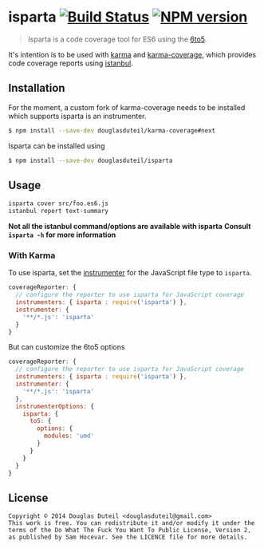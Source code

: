 # isparta [![Build Status][travis-image]][travis-url] [![NPM version][npm-image]][npm-url]

> Isparta is a code coverage tool for ES6 using the [6to5](https://github.com/6to5/6to5).

It's intention is to be used with [karma](http://karma-runner.github.io/) and [karma-coverage](https://github.com/karma-runner/karma-coverage), which provides code coverage reports using [istanbul](https://github.com/gotwarlost/istanbul).

## Installation

For the moment, a custom fork of karma-coverage needs to be installed which supports isparta is an instrumenter.

```sh
$ npm install --save-dev douglasduteil/karma-coverage#next
```

Isparta can be installed using

```sh
$ npm install --save-dev douglasduteil/isparta
```

## Usage

```bash
isparta cover src/foo.es6.js
istanbul report text-summary
```

**Not all the istanbul command/options are available with isparta**
**Consult `isparta -h` for more information**

### With Karma

To use isparta, set the [instrumenter](https://github.com/karma-runner/karma-coverage/blob/master/README.md#instrumenter) for the JavaScript file type to `isparta`.

```js
coverageReporter: {
  // configure the reporter to use isparta for JavaScript coverage
  instrumenters: { isparta : require('isparta') },
  instrumenter: {
    '**/*.js': 'isparta'
  }
}
```

But can customize the 6to5 options

```js
coverageReporter: {
  // configure the reporter to use isparta for JavaScript coverage
  instrumenters: { isparta : require('isparta') },
  instrumenter: {
    '**/*.js': 'isparta'
  },
  instrumenterOptions: {
    isparta: {
      to5: {
        options: {
          modules: 'umd'
        }
      }
    }
  }
}
```

## License

    Copyright © 2014 Douglas Duteil <douglasduteil@gmail.com>
    This work is free. You can redistribute it and/or modify it under the
    terms of the Do What The Fuck You Want To Public License, Version 2,
    as published by Sam Hocevar. See the LICENCE file for more details.

[npm-url]: https://npmjs.org/package/isparta
[npm-image]: http://img.shields.io/npm/v/isparta.svg
[travis-url]: http://travis-ci.org/douglasduteil/isparta
[travis-image]: http://travis-ci.org/douglasduteil/isparta.svg?branch=master
